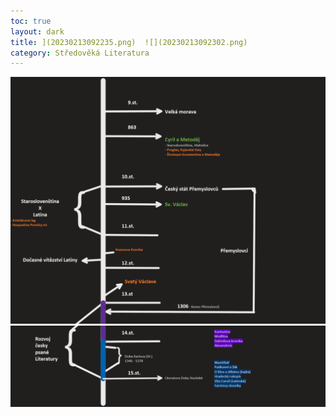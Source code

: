 ```yaml
---
toc: true
layout: dark
title: ](20230213092235.png)  ![](20230213092302.png)   
category: Středověká Literatura 
---
```

![](20230213092235.png)  ![](20230213092302.png)  